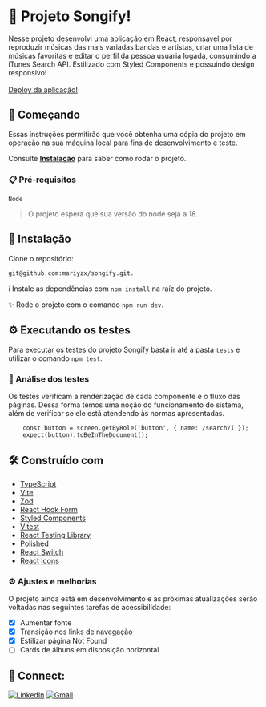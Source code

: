 # 🎵 Projeto Songify!

Nesse projeto desenvolvi uma aplicação em React, responsável por reproduzir músicas das mais variadas bandas e artistas, criar uma lista de músicas favoritas e editar o perfil da pessoa usuária logada, consumindo a iTunes Search API.
Estilizado com Styled Components e possuindo design responsivo!
<br>
<br>
[Deploy da aplicação!](https://songify-neon.vercel.app/)

## 🚀 Começando

Essas instruções permitirão que você obtenha uma cópia do projeto em operação na sua máquina local para fins de desenvolvimento e teste.

Consulte **[Instalação](#install)** para saber como rodar o projeto.

### 📋 Pré-requisitos

``Node``
> O projeto espera que sua versão do node seja a 18.

## 🔧 Instalação<a name="install"></a>

Clone o repositório:

```
git@github.com:mariyzx/songify.git.
```
:information_source: Instale as dependências com `npm install` na raíz do projeto.

:sparkles: Rode o projeto com o comando `npm run dev`.

## ⚙️ Executando os testes

Para executar os testes do projeto Songify basta ir até a pasta `tests` e utilizar o comando `npm test`.

### 🔩 Análise dos testes

Os testes verificam a renderização de cada componente e o fluxo das páginas. Dessa forma temos uma noção do funcionamento do sistema, além de verificar se ele está atendendo às normas apresentadas.

```
    const button = screen.getByRole('button', { name: /search/i });
    expect(button).toBeInTheDocument();
```


## 🛠️ Construído com

* [TypeScript](https://www.typescriptlang.org/)
* [Vite](https://vitejs.dev/)
* [Zod](https://github.com/colinhacks/zod)
* [React Hook Form](https://react-hook-form.com/)
* [Styled Components](https://styled-components.com/)
* [Vitest](https://vitest.dev/)
* [React Testing Library](https://testing-library.com/)
* [Polished](https://polished.js.org/)
* [React Switch](https://www.npmjs.com/package/react-switch)
* [React Icons](https://react-icons.github.io/react-icons/)

### ⚙️ Ajustes e melhorias

O projeto ainda está em desenvolvimento e as próximas atualizações serão voltadas nas seguintes tarefas de acessibilidade:

- [x] Aumentar fonte
- [x] Transição nos links de navegação
- [x] Estilizar página Not Found
- [ ] Cards de álbuns em disposição horizontal

## 💚 Connect:

[![LinkedIn](https://img.shields.io/badge/LinkedIn-0077B5?style=for-the-badge&logo=linkedin&logoColor=white)](https://www.linkedin.com/in/marinhomariana8/) [![Gmail](https://img.shields.io/badge/Gmail-D14836?style=for-the-badge&logo=gmail&logoColor=white
)](mailto:marinhomariana8@gmail.com)


